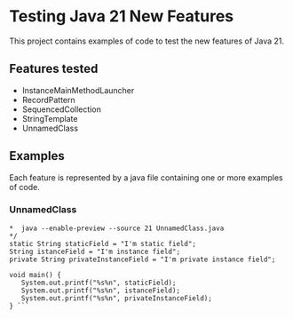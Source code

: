 # Testing Java 21 New Features

This project contains examples of code to test the new features of Java 21.

## Features tested

* InstanceMainMethodLauncher
* RecordPattern
* SequencedCollection
* StringTemplate
* UnnamedClass

## Examples

Each feature is represented by a java file containing one or more examples of code.

### UnnamedClass

 ``` /***
 *  java --enable-preview --source 21 UnnamedClass.java
 */
static String staticField = "I'm static field";
String istanceField = "I'm instance field";
private String privateInstanceField = "I'm private instance field";

void main() {
    System.out.printf("%s%n", staticField);
    System.out.printf("%s%n", istanceField);
    System.out.printf("%s%n", privateInstanceField);
} ```
